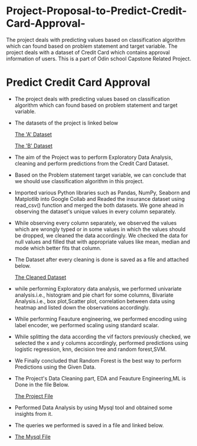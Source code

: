 # Project-Proposal-to-Predict-Credit-Card-Approval-
The project deals with predicting values based on classification algorithm which can found based on problem statement and target variable. The project deals with a dataset of Credit Card which contains approval information of users. This is a part of Odin school  Capstone Related Project.
# Predict Credit Card Approval

- The project deals with predicting values based on classification algorithm which can found based on problem statement and target variable.

- The datasets of the project is linked below

  [The 'A' Dataset](https://github.com/Sakshatha17/Project-Proposal-to-Predict-Credit-Card-Approval-/blob/main/Credit_card.csv)

  [The 'B' Dataset](https://github.com/Sakshatha17/Project-Proposal-to-Predict-Credit-Card-Approval-/blob/main/Credit_card_label.csv)

- The aim of the Project was to perform Exploratory Data Analysis, cleaning and perform predictions from the Credit Card Dataset.

- Based on the Problem statement target variable, we can conclude that we should use classification algorithm in this project.

- Imported various Python libraries such as Pandas, NumPy, Seaborn and Matplotlib into Google Collab and Readed the insurance dataset using read_csv() function and merged the both datasets. We gone ahead in observing the dataset's unique values in every column separately.

- While observing every column separately, we observed the values which are wrongly typed or in some values in which the values should be dropped, we cleaned the data accordingly. We checked the data for null values and filled that with appropriate values like mean, median and mode which better fits that column.

- The Dataset after every cleaning is done is saved as a file and attached below.

  [The Cleaned Dataset](https://github.com/Sakshatha17/Project-Proposal-to-Predict-Credit-Card-Approval-/blob/main/Cleaned_dataset)

- while performing Exploratory data analysis, we performed univariate analysis.i.e., histogram and pie chart for some columns, Bivariate Analysis.i.e., box plot,Scatter plot, correlation between data using heatmap and listed down the observations accordingly.

- While performing Feauture engineering, we performed encoding using label encoder, we performed scaling using standard scalar.

- While splitting the data according the vif factors previously checked, we selected the x and y columns accordingly, performed predictions using logistic regression, knn, decision tree and random forest,SVM. 

- We Finally concluded that Random Forest is the best way to perform Predictions using the Given Data.

- The Project's Data Cleaning part, EDA and Feauture Engineering,ML is Done in the file Below.

  [The Project File ](https://github.com/Sakshatha17/Project-Proposal-to-Predict-Credit-Card-Approval-/blob/main/Analysing%20Credit_Card_%20Dataset.ipynb)


- Performed Data Analysis by using Mysql tool and obtained some insights from it.
- The queries we performed is saved in a file and linked below.
- [The Mysql File](https://github.com/Sakshatha17/Project-Proposal-to-Predict-Credit-Card-Approval-/blob/main/Credit%20Card%20SQL.sql)
